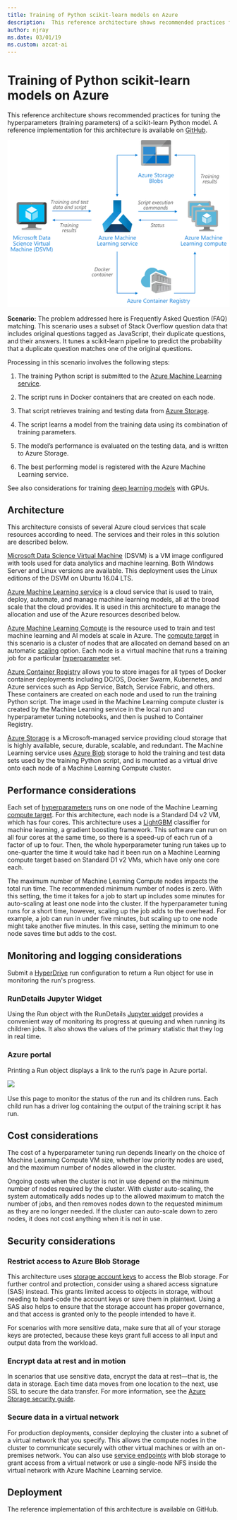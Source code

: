 ```yaml
---
title: Training of Python scikit-learn models on Azure
description:  This reference architecture shows recommended practices for tuning the hyperparameters (training parameters) of a scikit-learn Python model.
author: njray
ms.date: 03/01/19
ms.custom: azcat-ai
---
```


# Training of Python scikit-learn models on Azure

This reference architecture shows recommended practices for tuning the hyperparameters (training parameters) of a scikit-learn Python model. A reference implementation for this architecture is available on [GitHub][github].

![Architecture diagram][0]

**Scenario:** The problem addressed here is Frequently Asked Question (FAQ) matching. This scenario uses a subset of Stack Overflow question data that includes original questions tagged as JavaScript, their duplicate questions, and their answers. It tunes a scikit-learn pipeline to predict the probability that a duplicate question matches one of the original questions.

Processing in this scenario involves the following steps:

1.  The training Python script is submitted to the [Azure Machine Learning service][aml].

2.  The script runs in Docker containers that are created on each node.

3.  That script retrieves training and testing data from [Azure Storage][storage].

4.  The script learns a model from the training data using its combination of training parameters.

5.  The model’s performance is evaluated on the testing data, and is written to Azure Storage.

6.  The best performing model is registered with the Azure Machine Learning service.

See also considerations for training [deep learning models][training-deep-learning] with GPUs.

## Architecture

This architecture consists of several Azure cloud services that scale resources according to need. The services and their roles in this solution are described below.

[Microsoft Data Science Virtual Machine][dsvm] (DSVM) is a VM image configured with tools used for data analytics and machine learning. Both Windows Server and Linux versions are available. This deployment uses the Linux editions of the DSVM on Ubuntu 16.04 LTS.

[Azure Machine Learning service][aml] is a cloud service that is used to train, deploy, automate, and manage machine learning models, all at the broad scale that the cloud provides. It is used in this architecture to manage the allocation and use of the Azure resources described below.

[Azure Machine Learning Compute][aml-compute] is the resource used to train and test machine learning and AI models at scale in Azure. The [compute target][target] in this scenario is a cluster of nodes that are allocated on demand based on an automatic [scaling][scaling] option. Each node is a virtual machine that runs a training job for a particular [hyperparameter][hyperparameter] set.

[Azure Container Registry][acr] allows you to store images for all types of Docker container deployments including DC/OS, Docker Swarm, Kubernetes, and Azure services such as App Service, Batch, Service Fabric, and others. These containers are created on each node and used to run the training Python script. The image used in the Machine Learning compute cluster is created by the Machine Learning service in the local run and hyperparameter tuning notebooks, and then is pushed to Container Registry.

[Azure Storage][storage] is a Microsoft-managed service providing cloud storage that is highly available, secure, durable, scalable, and redundant. The Machine Learning service uses [Azure Blob][blob] storage to hold the training and test data sets used by the training Python script, and is mounted as a virtual drive onto each node of a Machine Learning Compute cluster.

## Performance considerations

Each set of [hyperparameters][hyperparameter] runs on one node of the Machine Learning [compute target][target]. For this architecture, each node is a Standard D4 v2 VM, which has four cores. This architecture uses a [LightGBM][lightgbm] classifier for machine learning, a gradient boosting framework. This software can run on all four cores at the same time, so there is a speed-up of each run of a factor of up to four. Then, the whole hyperparameter tuning run takes up to one-quarter the time it would take had it been run on a Machine Learning compute target based on Standard D1 v2 VMs, which have only one core each.

The maximum number of Machine Learning Compute nodes impacts the total run time. The recommended minimum number of nodes is zero. With this setting, the time it takes for a job to start up includes some minutes for auto-scaling at least one node into the cluster. If the hyperparameter tuning runs for a short time, however, scaling up the job adds to the overhead. For example, a job can run in under five minutes, but scaling up to one node might take another five minutes. In this case, setting the minimum to one node saves time but adds to the cost.

## Monitoring and logging considerations

Submit a [HyperDrive][hyperparameter] run configuration to return a Run object for use in monitoring the run's progress.

### RunDetails Jupyter Widget

Using the Run object with the RunDetails [Jupyter widget][jupyter] provides a convenient way of monitoring its progress at queuing and when running its children jobs. It also shows the values of the primary statistic that they log in real time.

### Azure portal

Printing a Run object displays a link to the run’s page in Azure portal.

![][1]

Use this page to monitor the status of the run and its children runs. Each child run has a driver log containing the output of the training script it has run.

## Cost considerations

The cost of a hyperparameter tuning run depends linearly on the choice of Machine Learning Compute VM size, whether low priority nodes are used, and the maximum number of nodes allowed in the cluster.
 
Ongoing costs when the cluster is not in use depend on the minimum number of nodes required by the cluster. With cluster auto-scaling, the system automatically adds nodes up to the allowed maximum to match the number of jobs, and then removes nodes down to the requested minimum as they are no longer needed. If the cluster can auto-scale down to zero nodes, it does not cost anything when it is not in use.

## Security considerations

### Restrict access to Azure Blob Storage

This architecture uses [storage account keys][storage-security] to access the Blob storage. For further control and protection, consider using a shared access signature (SAS) instead. This grants limited access to objects in storage, without needing to hard-code the account keys or save them in plaintext. Using a SAS also helps to ensure that the storage account has proper governance, and that access is granted only to the people intended to have it.

For scenarios with more sensitive data, make sure that all of your storage keys are protected, because these keys grant full access to all input and output data from the workload.

### Encrypt data at rest and in motion

In scenarios that use sensitive data, encrypt the data at rest—that is, the data in storage. Each time data moves from one location to the next, use SSL to secure the data transfer. For more information, see the [Azure Storage security guide][storage-security].

### Secure data in a virtual network

For production deployments, consider deploying the cluster into a subnet of a virtual network that you specify. This allows the compute nodes in the cluster to communicate securely with other virtual machines or with an on-premises network. You can also use [service
endpoints][endpoints] with blob storage to grant access from a virtual network or use a single-node NFS inside the virtual network with Azure Machine Learning service.

## Deployment

The reference implementation of this architecture is available on GitHub.

[0]: ../images//training-python-models.png
[1]: ../images/run-object.png
[acr]: /azure/container-registry/container-registry-intro
[ai]: /azure/application-insights/app-insights-overview
[aml]: /azure/machine-learning/service/overview-what-is-azure-ml
[aml-compute]: /azure/machine-learning/service/how-to-set-up-training-targets
[amls]: /azure/machine-learning/service/overview-what-is-azure-ml
[blob]: /azure/storage/blobs/storage-blobs-introduction 
[dsvm]: /azure/machine-learning/data-science-virtual-machine/overview
[endpoints]: /azure/storage/common/storage-network-security?toc=%2fazure%2fvirtual-network%2ftoc.json#grant-access-from-a-virtual-network
[github]: https://github.com/Microsoft/MLHyperparameterTuning
[hyperparameter]: /azure/machine-learning/service/how-to-tune-hyperparameters
[jupyter]: http://jupyter.org/widgets
[lightgbm]: https://github.com/Microsoft/LightGBM
[scaling]: /azure/virtual-machine-scale-sets/overview
[storage]: /azure/storage/common/storage-introduction
[storage-security]: /azure/storage/common/storage-security-guide
[target]: /azure/machine-learning/service/how-to-auto-train-remote
[training-deep-learning]: /azure/architecture/reference-architectures/ai/training-deep-learning
